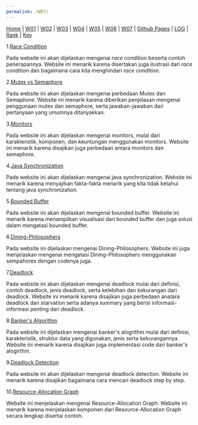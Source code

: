 ```yaml
---
permalink: /W07/
---
```

[Home](https://ranianhanami.github.io/os211/) | [W01](https://ranianhanami.github.io/os211/W01/) | [W02](https://ranianhanami.github.io/os211/W02/) | [W03](https://ranianhanami.github.io/os211/W03/) | [W04](https://ranianhanami.github.io/os211/W04/) | [W05](https://ranianhanami.github.io/os211/W05/) | [W06](https://ranianhanami.github.io/os211/W06/) | [W07](https://ranianhanami.github.io/os211/W07/) | [Github Pages](https://github.com/ranianhanami/os211) | [LOG](https://github.com/ranianhanami/os211/blob/master/TXT/mylog.txt) | [Rank](TXT/myrank.txt) | [Key](TXT/mypubkey.txt)

1.[Race Condition](http://ftp.gunadarma.ac.id/linux/docs/v06/Kuliah/SistemOperasi/BUKU/SistemOperasi-4.X-1/ch18s02.html)

Pada website ini akan dijelaskan mengenai _race condition_ beserta contoh penerapannya. Website ini menarik karena disertakan juga ilustrasi dari _race condition_ dan bagaimana cara kita menghindari _race condition_.

2.[Mutex vs Semaphore](https://www.geeksforgeeks.org/mutex-vs-semaphore/)

Pada website ini akan dijelaskan mengenai perbedaan Mutex dan Semaphore. Website ini menarik karena diberikan penjelasan mengenai penggunaan mutex dan semaphore, serta jawaban-jawaban dari pertanyaan yang umumnya ditanyakkan.

3.[Monitors](https://www.tutorialandexample.com/monitors-in-operating-system/)

Pada website ini akan dijelaskan mengenai monitors, mulai dari karakteristik, komponen, dan keuntungan menggunakan monitors. Website ini menarik karena disajikan juga perbedaan antara monitors dan semaphore.

4.[Java Synchronization](https://www.overops.com/blog/5-things-you-didnt-know-about-synchronization-in-java-and-scala/)

Pada website ini akan dijelaskan mengenai java synchronization. Website ini menarik karena menyajikan fakta-fakta menarik yang kita tidak ketahui tentang java synchronization.

5.[Bounded Buffer](https://www.studytonight.com/operating-system/bounded-buffer)

Pada website ini akan dijelaskan mengenai bounded buffer. Website ini menarik karena menampilkan visualisasi dari bounded buffer dan juga solusi dalam mengatasi bounded buffer.

6.[Dining-Philosophers](https://www.geeksforgeeks.org/dining-philosopher-problem-using-semaphores/)

Pada website ini dijelaskan mengenai Dining-Philosophers. Website ini juga menjelaskan mengenai mengatasi Dining-Philosophers menggunakan sempahores dengan codenya juga.

7.[Deadlock](https://www.guru99.com/deadlock-in-operating-system.html)

Pada website ini akan dijelaskan mengenai deadlock mulai dari definisi, contoh deadlock, jenis deadlock, serta kelebihan dan kekurangan dari deadlock. Website ini menarik karena disajikan juga perbedaan anatara deadlock dan starvation serta adanya summary yang berisi informasi-informasi penting dari deadlock. 

8.[Banker's Algorithm](https://www.studytonight.com/operating-system/bankers-algorithm)

Pada website ini dijelaskan mengenai banker's alogrithm mulai dari definisi, karakteristik, struktur data yang digunakan, jenis serta kekurangannya. Website ini menarik karena disajikan juga implementasi code dari banker's alogirthm.

9.[Deadlock Detection](https://prepinsta.com/operating-systems/deadlock-detection-algorithm/)

Pada website ini akan dijelaskan mengenai deadlock detection. Website ini menarik karena disajikan bagaimana cara mencari deadlock step by step.

10.[Resource-Allocation Graph](https://www.studytonight.com/operating-system/resource-allocation-graph-in-operating-system)

Website ini menjelaskan mengenai Resource-Allocation Graph. Website ini menarik karena menjelaskan komponen dari Resource-Allocation Graph secara lengkap disertai contoh.

